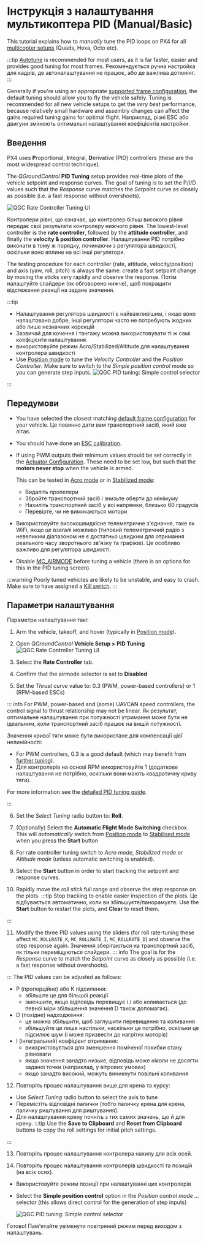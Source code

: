 # Інструкція з налаштування мультикоптера PID (Manual/Basic)

This tutorial explains how to _manually_ tune the PID loops on PX4 for all [multicopter setups](../airframes/airframe_reference.md#copter) (Quads, Hexa, Octo etc).

:::tip
[Autotune](../config/autotune_mc.md) is recommended for most users, as it is far faster, easier and provides good tuning for most frames.
Рекомендується ручна настройка для кадрів, де автоналаштування не працює, або де важлива дотюнінг.
:::

Generally if you're using an appropriate [supported frame configuration](../airframes/airframe_reference.md#copter), the default tuning should allow you to fly the vehicle safely.
Tuning is recommended for all new vehicle setups to get the _very best_ performance, because relatively small hardware and assembly changes can affect the gains required tuning gains for optimal flight.
Наприклад, різні ESC або двигуни змінюють оптимальні налаштування коефіцієнтів настройки.

## Введення

PX4 uses **P**roportional, **I**ntegral, **D**erivative (PID) controllers (these are the most widespread control technique).

The _QGroundControl_ **PID Tuning** setup provides real-time plots of the vehicle setpoint and response curves.
The goal of tuning is to set the P/I/D values such that the _Response_ curve matches the _Setpoint_ curve as closely as possible (i.e. a fast response without overshoots).

![QGC Rate Controller Tuning UI](../../assets/mc_pid_tuning/qgc_mc_pid_tuning_rate_controller.png)

Контролери рівні, що означає, що контролер більш високого рівня передає свої результати контролеру нижчого рівня.
The lowest-level controller is the **rate controller**, followed by the **attitude controller**, and finally the **velocity & position controller**.
Налаштування PID потрібно виконати в тому ж порядку, починаючи з регулятора швидкості, оскільки воно вплине на всі інші регулятори.

The testing procedure for each controller (rate, attitude, velocity/position) and axis (yaw, roll, pitch) is always the same: create a fast setpoint change by moving the sticks very rapidly and observe the response.
Потім налаштуйте слайдери (як обговорено нижче), щоб покращити відстеження реакції на задане значення.

:::tip

- Налаштування регулятора швидкості є найважливішим, і якщо воно налаштовано добре, інші регулятори часто не потребують жодних або лише незначних корекцій
- Зазвичай для кочення і тангажу можна використовувати ті ж самі коефіцієнти налаштування.
- використовуйте режим Acro/Stabilized/Altitude для налаштування контролера швидкості
- Use [Position mode](../flight_modes_mc/position.md) to tune the _Velocity Controller_ and the _Position Controller_.
  Make sure to switch to the _Simple position control_ mode so you can generate step inputs.
  ![QGC PID tuning: Simple control selector](../../assets/mc_pid_tuning/qgc_mc_pid_tuning_simple_control.png)

:::

## Передумови

- You have selected the closest matching [default frame configuration](../config/airframe.md) for your vehicle.
  Це повинно дати вам транспортний засіб, який вже літає.

- You should have done an [ESC calibration](../advanced_config/esc_calibration.md).

- If using PWM outputs their minimum values should be set correctly in the [Actuator Configuration](../config/actuators.md).
  These need to be set low, but such that the **motors never stop** when the vehicle is armed.

  This can be tested in [Acro mode](../flight_modes_mc/acro.md) or in [Stabilized mode](../flight_modes_mc/manual_stabilized.md):

  - Видаліть пропелери
  - Збройте транспортний засіб і знизьте оберти до мінімуму
  - Нахиліть транспортний засіб у всі напрямки, близько 60 градусів
  - Перевірте, чи не вимикаються мотори

- Використовуйте високошвидкісне телеметричне з'єднання, таке як WiFi, якщо це взагалі можливо (типовий телеметричний радіо з невеликим діапазоном не є достатньо швидким для отримання реального часу зворотнього зв'язку та графіків).
  Це особливо важливо для регулятора швидкості.

- Disable [MC_AIRMODE](../advanced_config/parameter_reference.md#MC_AIRMODE) before tuning a vehicle (there is an options for this in the PID tuning screen).

:::warning
Poorly tuned vehicles are likely to be unstable, and easy to crash.
Make sure to have assigned a [Kill switch](../config/safety.md#emergency-switches).
:::

## Параметри налаштування

Параметри налаштування такі:

1. Arm the vehicle, takeoff, and hover (typically in [Position mode](../flight_modes_mc/position.md)).

2. Open _QGroundControl_ **Vehicle Setup > PID Tuning**
  ![QGC Rate Controller Tuning UI](../../assets/mc_pid_tuning/qgc_mc_pid_tuning_rate_controller.png)

3. Select the **Rate Controller** tab.

4. Confirm that the airmode selector is set to **Disabled**

5. Set the _Thrust curve_ value to: 0.3 (PWM, power-based controllers) or 1 (RPM-based ESCs)

  ::: info
  For PWM, power-based and (some) UAVCAN speed controllers, the control signal to thrust relationship may not be linear.
  Як результат, оптимальне налаштування при потужності утримання може бути не ідеальним, коли транспортний засіб працює на вищій потужності.

  Значення кривої тяги може бути використане для компенсації цієї нелинійності:

  - For PWM controllers, 0.3 is a good default (which may benefit from [further tuning](../config_mc/pid_tuning_guide_multicopter.md#thrust-curve)).
  - Для контролерів на основі RPM використовуйте 1 (додаткове налаштування не потрібно, оскільки вони мають квадратичну криву тяги).

  For more information see the [detailed PID tuning guide](../config_mc/pid_tuning_guide_multicopter.md#thrust-curve).

:::

6. Set the _Select Tuning_ radio button to: **Roll**.

7. (Optionally) Select the **Automatic Flight Mode Switching** checkbox.
  This will _automatically_ switch from [Position mode](../flight_modes_mc/position.md) to [Stabilised mode](../flight_modes_mc/manual_stabilized.md) when you press the **Start** button

8. For rate controller tuning switch to _Acro mode_, _Stabilized mode_ or _Altitude mode_ (unless automatic switching is enabled).

9. Select the **Start** button in order to start tracking the setpoint and response curves.

10. Rapidly move the _roll stick_ full range and observe the step response on the plots.
  :::tip
  Stop tracking to enable easier inspection of the plots.
  Це відбувається автоматично, коли ви збільшуєте/панорамуєте.
  Use the **Start** button to restart the plots, and **Clear** to reset them.

:::

11. Modify the three PID values using the sliders (for roll rate-tuning these affect `MC_ROLLRATE_K`, `MC_ROLLRATE_I`, `MC_ROLLRATE_D`) and observe the step response again.
  Значення зберігаються на транспортний засіб, як тільки переміщуються слайдери.
  ::: info
  The goal is for the _Response_ curve to match the _Setpoint_ curve as closely as possible (i.e. a fast response without overshoots).

:::
  The PID values can be adjusted as follows:
  - P (пропорційне) або К підсилення:
    - збільште це для більшої реакції
    - зменшити, якщо відповідь перевищує і / або коливається (до певної міри збільшення значення D також допомагає).
  - D (похідне) надходження:
    - це можна збільшити, щоб заглушити перевищення та коливання
    - збільшуйте це лише настільки, наскільки це потрібно, оскільки це підсилює шум (і може призвести до нагрітих моторів)
  - I (інтегральний) коефіцієнт отримання:
    - використовується для зменшення поміченої похибки стану рівноваги
    - якщо значення занадто низьке, відповідь може ніколи не досягти заданої точки (наприклад, у вітрових умовах)
    - якщо занадто високий, можуть виникнути повільні коливання

12. Повторіть процес налаштування вище для крена та курсу:
  - Use _Select Tuning_ radio button to select the axis to tune
  - Перемістіть відповідні палички (тобто паличку крена для крена, паличку риштування для риштування).
  - Для налаштування крену почніть з тих самих значень, що й для крену.
    :::tip
    Use the **Save to Clipboard** and **Reset from Clipboard** buttons to copy the roll settings for initial pitch settings.

:::

13. Повторіть процес налаштування контролера нахилу для всіх осей.

14. Повторіть процес налаштування контролерів швидкості та позицій (на всіх осях).

  - Використовуйте режим позиції при налаштуванні цих контролерів
  - Select the **Simple position control** option in the _Position control mode ..._ selector (this allows direct control for the generation of step inputs)

    ![QGC PID tuning: Simple control selector](../../assets/mc_pid_tuning/qgc_mc_pid_tuning_simple_control.png)

Готово!
Пам'ятайте увімкнути повітряний режим перед виходом з налаштувань.

